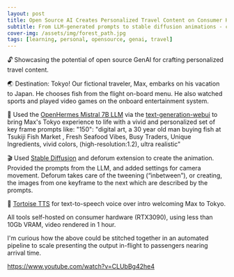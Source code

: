 ```yaml
---
layout: post
title: Open Source AI Creates Personalized Travel Content on Consumer Hardware
subtitle: From LLM-generated prompts to stable diffusion animations - crafting a Tokyo travel experience for Max
cover-img: /assets/img/forest_path.jpg
tags: [learning, personal, opensource, genai, travel]
---
```

<!-- Original LinkedIn post: https://www.linkedin.com/posts/activity-7159864136389025792-NjJ5 -->

🔓 Showcasing the potential of open source GenAI for crafting personalized travel content.

🌏 Destination: Tokyo! Our fictional traveler, Max, embarks on his vacation to Japan. He chooses fish from the flight on-board menu. He also watched sports and played video games on the onboard entertainment system.

📜 Used the [OpenHermes Mistral 7B LLM](https://huggingface.co/TheBloke/OpenHermes-2.5-Mistral-7B-GPTQ) via the [text-generation-webui](https://github.com/oobabooga/text-generation-webui) to bring Max's Tokyo experience to life with a vivid and personalized set of key frame prompts like:
"150": "digital art, a 30 year old man buying fish at Tsukiji Fish Market , Fresh Seafood Vibes, Busy Traders, Unique Ingredients, vivid colors, (high-resolution:1.2),  ultra realistic"

🎬 Used [Stable Diffusion](https://github.com/AUTOMATIC1111) and deforum extension to create the animation. Provided the prompts from the LLM, and added settings for camera movement. Deforum takes care of the tweening (“inbetween”), or creating, the images from one keyframe to the next which are described by the prompts.

🎤 [Tortoise TTS](https://github.com/rsxdalv/tts-generation-webui) for text-to-speech voice over intro welcoming Max to Tokyo.

All tools self-hosted on consumer hardware (RTX3090), using less than 10Gb VRAM, video rendered in 1 hour.

I'm curious how the above could be stitched together in an automated pipeline to scale presenting the output in-flight to passengers nearing arrival time.

https://www.youtube.com/watch?v=CLUbBg42he4
